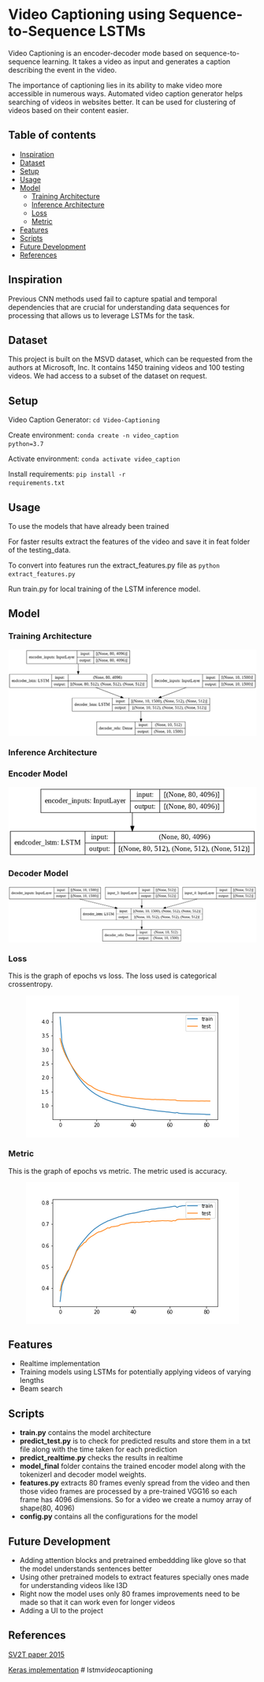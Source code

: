 <h1>Video Captioning using Sequence-to-Sequence LSTMs</h1>

Video Captioning is an encoder-decoder mode based on sequence-to-sequence learning.
It takes a video as input and generates a caption describing the event in the video. 

The importance of captioning lies in its ability to make video more accessible in numerous ways. Automated video caption generator helps searching of videos in websites better.  It can be used for clustering of videos based on their content easier.

## Table of contents
* <a href="#Inspiration">Inspiration</a>
* <a href="#Dataset">Dataset</a>
* <a href="#Setup">Setup</a>
* <a href="#Usage">Usage</a>
* <a href="#Model">Model</a>
  * <a href="#TrainingArchitecture">Training Architecture</a>
  * <a href="#InferenceArchitecture">Inference Architecture</a>
  * <a href="#Loss">Loss</a>
  * <a href="#Metric">Metric</a>
* <a href="#Features">Features</a>
* <a href="#Scripts">Scripts</a>
* <a href="#FutureDevelopment">Future Development</a>
* <a href="#References">References</a>

<h2 id="Inspiration">Inspiration</h2>
Previous CNN methods used fail to capture spatial and temporal dependencies that are crucial for understanding data sequences for processing that 
allows us to leverage LSTMs for the task. 

<h2 id="Dataset">Dataset</h2>
This project is built on the MSVD dataset, which can be requested from the authors at Microsoft, Inc. 
It contains 1450 training videos and 100 testing videos. We had access to a subset of the dataset on request.

<h2 id="Setup">Setup</h2>

Video Caption Generator: <code>cd Video-Captioning</code>

Create environment: <code>conda create -n video_caption python=3.7</code>

Activate environment: <code>conda activate video_caption</code>

Install requirements: <code>pip install -r requirements.txt</code>

<h2 id="Usage">Usage</h2>
To use the models that have already been trained

For faster results extract the features of the video and save it in feat folder of the testing_data.

To convert into features run the extract_features.py file as <code>python extract_features.py</code>

Run train.py for local training of the LSTM inference model. 

<h2 id="Model">Model</h2>

<h3 id="TrainingArchitecture">Training Architecture</h3>

<p align = "center"><img align = "center" src = "images/model_train.png" /></p>

<h3 id="InferenceArchitecture">Inference Architecture</h3>

<h3 id="EncoderModel">Encoder Model</h3>
<p align = "center"><img align = "center" src = "images/model_inference_encoder.png" /></p>

<h3 id="DecoderModel">Decoder Model</h3>
<p align = "center"><img align = "center" src = "images/model_inference_decoder.png" /></p>

<h3 id="Loss">Loss</h3>
This is the graph of epochs vs loss. The loss used is categorical crossentropy.
<p align = "center"><img align = "center" src = "images/loss.png" /></p>

<h3 id="Metric">Metric</h3>
This is the graph of epochs vs metric. The metric used is accuracy.
<p align = "center"><img align = "center" src = "images/accuracy.png" /></p>

<h2 id="Features">Features</h2>
<ul>
 <li> Realtime implementation</li>
 <li> Training models using LSTMs for potentially applying videos of varying lengths</li>
 <li> Beam search</li>
 </ul>


 <h2 id="Scripts">Scripts</h2>
 
 * **train.py** contains the model architecture
 * **predict_test.py** is to check for predicted results and store them in a txt file along with the time taken for each prediction
 * **predict_realtime.py** checks the results in realtime
 * **model_final** folder contains the trained encoder model along with the tokenizerl and decoder model weights.
 * **features.py** extracts 80 frames evenly spread from the video and then those video frames are processed by a pre-trained VGG16 so each frame
    has 4096 dimensions. So for a video we create a numoy array of shape(80, 4096)
 * **config.py** contains all the configurations for the model

<h2 id="Future Development">Future Development</h2>
<ul>
 <li> Adding attention blocks and pretrained embeddding like glove so that the model understands sentences better</li> 
 <li> Using other pretrained models to extract features specially ones made for understanding videos like I3D</li> 
 <li> Right now the model uses only 80 frames improvements need to be made so that it can work even for longer videos</li>
 <li> Adding a UI to the project</li>
</ul>

 <h2 id="References">References</h2>
 
 [SV2T paper 2015](https://arxiv.org/abs/1505.00487)
 
 [Keras implementation](https://github.com/CryoliteZ/Video2Text)
#   l s t m _ v i d e o _ c a p t i o n i n g 
 
 
